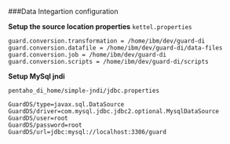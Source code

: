 ###Data Integartion configuration


<b>Setup the source location properties</b> `kettel.properties`

```
guard.conversion.transformation = /home/ibm/dev/guard-di
guard.conversion.datafile = /home/ibm/dev/guard-di/data-files
guard.conversion.job = /home/ibm/dev/guard-di
guard.conversion.scripts = /home/ibm/dev/guard-di/scripts
```

<b>Setup MySql jndi</b>

`pentaho_di_home/simple-jndi/jdbc.properties`

```
GuardDS/type=javax.sql.DataSource
GuardDS/driver=com.mysql.jdbc.jdbc2.optional.MysqlDataSource
GuardDS/user=root
GuardDS/password=root
GuardDS/url=jdbc:mysql://localhost:3306/guard

```
